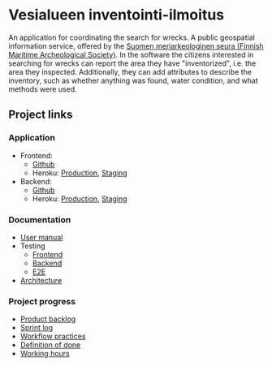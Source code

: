 # Vesialueen inventointi-ilmoitus

An application for coordinating the search for wrecks.
A public geospatial information service, offered by the [Suomen meriarkeologinen seura (Finnish Maritime Archeological Society)](https://www.mas.fi/). In the software the citizens interested in searching for wrecks can report the area they have "inventorized", i.e. the area they inspected. Additionally, they can add attributes to describe the inventory, such as whether anything was found, water condition, and what methods were used.


## Project links

### Application
* Frontend: 
  * [Github](https://github.com/ohtuprojekti-2022/vesialue-front)
  * Heroku: [Production](https://vesialue-front.herokuapp.com), [Staging](https://vesialue-front-staging.herokuapp.com)
* Backend: 
  * [Github](https://github.com/ohtuprojekti-2022/vesialue-back)
  * Heroku: [Production](https://vesialue-back.herokuapp.com), [Staging](https://vesialue-back-staging.herokuapp.com)

### Documentation
* [User manual](user_manual.md)
* Testing
  * [Frontend](testing_document_frontend.md)
  * [Backend](testing_document_backend.md)
  * [E2E](testing_document_e2e.md)
* [Architecture](architecture.md)

### Project progress
* [Product backlog](https://docs.google.com/spreadsheets/d/1GhMzo0HEctbyjW3azTA7_18ltV3BXhEmZAFgWisw2lA/edit#gid=0)
* [Sprint log](https://docs.google.com/spreadsheets/d/1nCVv4__ZBgJAmnxx4Y7evX8--HsfqhYL4azqnDb5UFg/edit#gid=625081244)
* [Workflow practices](https://github.com/ohtuprojekti-2022/vesialueen-inventointi-ilmoitus/blob/main/workflow_practices.md)
* [Definition of done](https://github.com/ohtuprojekti-2022/vesialueen-inventointi-ilmoitus/blob/main/dod.md)
* [Working hours](https://docs.google.com/spreadsheets/d/1nCVv4__ZBgJAmnxx4Y7evX8--HsfqhYL4azqnDb5UFg/edit#gid=2007903840)

